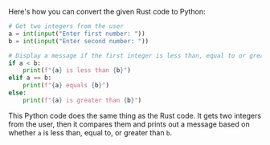 Here's how you can convert the given Rust code to Python:
```python
# Get two integers from the user
a = int(input("Enter first number: "))
b = int(input("Enter second number: "))

# Display a message if the first integer is less than, equal to or greater than the second integer
if a < b:
    print(f"{a} is less than {b}")
elif a == b:
    print(f"{a} equals {b}")
else:
    print(f"{a} is greater than {b}")
```
This Python code does the same thing as the Rust code. It gets two integers from the user, then it compares them and prints out a message based on whether `a` is less than, equal to, or greater than `b`.
